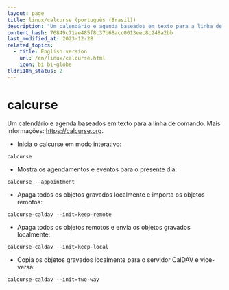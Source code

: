 ```yaml
---
layout: page
title: linux/calcurse (português (Brasil))
description: "Um calendário e agenda baseados em texto para a linha de comando."
content_hash: 76849c71ae485f8c37b68acc0013eec8c248a2bb
last_modified_at: 2023-12-28
related_topics:
  - title: English version
    url: /en/linux/calcurse.html
    icon: bi bi-globe
tldri18n_status: 2
---
```

# calcurse

Um calendário e agenda baseados em texto para a linha de comando.
Mais informações: <https://calcurse.org>.

- Inicia o calcurse em modo interativo:

`calcurse`

- Mostra os agendamentos e eventos para o presente dia:

`calcurse --appointment`

- Apaga todos os objetos gravados localmente e importa os objetos remotos:

`calcurse-caldav --init=keep-remote`

- Apaga todos os objetos remotos e envia os objetos gravados localmente:

`calcurse-caldav --init=keep-local`

- Copia os objetos gravados localmente para o servidor CalDAV e vice-versa:

`calcurse-caldav --init=two-way`

